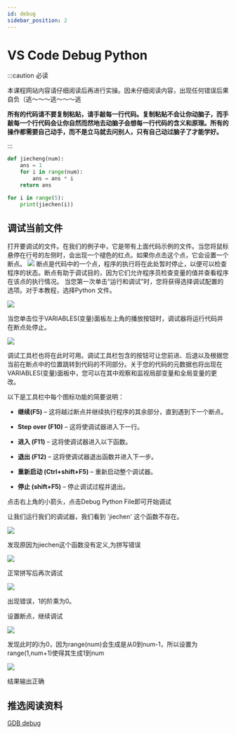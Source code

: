 ```yaml
---
id: debug
sidebar_position: 2
---
```


# VS Code Debug Python

:::caution 必读

本课程网站内容请仔细阅读后再进行实操。因未仔细阅读内容，出现任何错误后果自负（逃～～～逃～～～逃

**所有的代码请不要复制粘贴，请手敲每一行代码。复制粘贴不会让你动脑子，而手敲每一个行代码会让你自然而然地去动脑子会想每一行代码的含义和原理。所有的操作都需要自己动手，而不是立马就去问别人，只有自己动过脑子了才能学好。**

:::

```python
def jiecheng(num):
    ans = 1
    for i in range(num):
        ans = ans * i
    return ans

for i in range(5):
    print(jiechen(i))
```
## 调试当前文件

打开要调试的文件。在我们的例子中，它是带有上面代码示例的文件。当您将鼠标悬停在行号的左侧时，会出现一个褪色的红点。如果你点击这个点，它会设置一个断点。
![](./img/debuging.png)
断点是代码中的一个点，程序的执行将在此处暂时停止，以便可以检查程序的状态。断点有助于调试目的，因为它们允许程序员检查变量的值并查看程序在该点的执行情况。
当您第一次单击“运行和调试”时，您将获得选择调试配置的选项。对于本教程，选择Python 文件。

![](./img/debug3.png)

当您单击位于VARIABLES(变量)面板左上角的播放按钮时，调试器将运行代码并在断点处停止。

![](./img/debug2.png)

调试工具栏也将在此时可用。调试工具栏包含的按钮可让您前进、后退以及根据您当前在断点中的位置跳转到代码的不同部分。关于您的代码的元数据也将出现在VARIABLES(变量)面板中，您可以在其中观察和监视局部变量和全局变量的更改。

以下是工具栏中每个图标功能的简要说明：

* __继续(F5)__ – 这将越过断点并继续执行程序的其余部分，直到遇到下一个断点。

* __Step over (F10)__ – 这将使调试器进入下一行。

* __进入 (F11)__ – 这将使调试器进入以下函数。

* __退出 (F12)__ – 这将使调试器退出函数并进入下一步。

* __重新启动 (Ctrl+shift+F5)__ – 重新启动整个调试器。

* __停止 (shift+F5)__ – 停止调试过程并退出。

点击右上角的小箭头，点击Debug Python File即可开始调试

让我们运行我们的调试器，我们看到 'jiechen' 这个函数不存在。

![](./img/debug4.png)

发现原因为jiechen这个函数没有定义,为拼写错误

![](./img/debug5.png)

正常拼写后再次调试

![](./img/debug6.png)

出现错误，1的阶乘为0。

设置断点，继续调试

![](./img/debug7.png)

发现此时的i为0，因为range(num)会生成是从0到num-1，所以设置为range(1,num+1)使得其生成1到num

![](./img/debug8.png)

结果输出正确

## 推选阅读资料
[GDB debug](https://heather.cs.ucdavis.edu/~matloff/UnixAndC/CLanguage/Debug.html)
